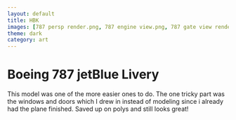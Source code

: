```yaml
---
layout: default
title: HBK
images: [787 persp render.png, 787 engine view.png, 787 gate view render.png, 787 rear persp render.png, planewire.PNG, planewire2.PNG]
theme: dark
category: art
---
```


# Boeing 787 jetBlue Livery
This model was one of the more easier ones to do. The one tricky part was the windows and doors which I drew in instead of modeling since i already had the plane finished. Saved up on polys and still looks great!

